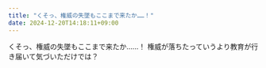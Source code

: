 ```yaml
---
title: "くそっ、権威の失墜もここまで来たか……！"
date: 2024-12-20T14:18:11+09:00
---
```

くそっ、権威の失墜もここまで来たか……！
権威が落ちたっていうより教育が行き届いて気づいただけでは？
